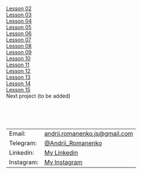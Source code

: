 [Lesson 02](https://brilliantic.github.io/freelancer_homework/lesson_02)<br>
[Lesson 03](https://brilliantic.github.io/freelancer_homework/lesson_03)<br>
[Lesson 04](https://brilliantic.github.io/freelancer_homework/lesson_04)<br>
[Lesson 05](https://brilliantic.github.io/freelancer_homework/lesson_05)<br>
[Lesson 06](https://brilliantic.github.io/freelancer_homework/lesson_06)<br>
[Lesson 07](https://brilliantic.github.io/freelancer_homework/lesson_07)<br>
[Lesson 08](https://brilliantic.github.io/freelancer_homework/lesson_08)<br>
[Lesson 09](https://brilliantic.github.io/freelancer_homework/lesson_09)<br>
[Lesson 10](https://brilliantic.github.io/freelancer_homework/lesson_10)<br>
[Lesson 11](https://brilliantic.github.io/freelancer_homework/lesson_11)<br>
[Lesson 12](https://brilliantic.github.io/freelancer_homework/lesson_12)<br>
[Lesson 13](https://brilliantic.github.io/freelancer_homework/lesson_13)<br>
[Lesson 14](https://brilliantic.github.io/freelancer_homework/lesson_14)<br>
[Lesson 15](https://brilliantic.github.io/freelancer_homework/lesson_15)<br>
Next project (to be added)

<br><br><br>

<table>
  <tr>
    <td>Email:</td>
    <td><a href="mailto:andrii.romanenko.js@gmail.com">andrii.romanenko.js@gmail.com</a></td>
  </tr>
  <tr>
    <td>Telegram:</td>
    <td><a href="https://t.me/Andrii_Romanenko">@Andrii_Romanenko</a></td>
  </tr>
  <tr>
    <td>Linkedin:</td>
    <td><a href="https://www.linkedin.com/in/romanenko--andrii/">My Linkedin</a></td>
  </tr>
  <tr>
    <td>Instagram:</td>
    <td><a href="https://www.instagram.com/romanenko_ipo/">My Instagram</a></td>
  </tr>
</table>
